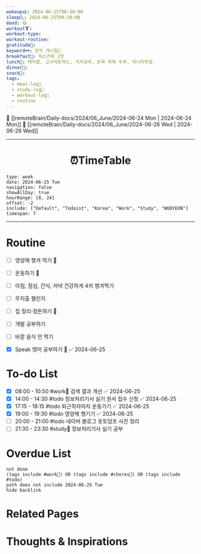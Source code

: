 ```yaml
---
wakeup🌞: 2024-06-25T06:50:00
sleep🌜: 2024-06-25T00:30:00
mood: 😄
workout🏋️: 
workout-type: 
workout-routine: 
gratitude🙏: 
keyword🗝️: 전킥 개시일🛴
breakfast🍳: 믹스커피 2잔
lunch🍚: 백미밥, 고구마돈까스, 가지냉국, 돈육 마파 두부, 미나리무침
dinner🥗: 
snack🍬: 
tags:
  - meal-log📝
  - study-log📓
  - workout-log💪
  - routine
---
```


🔺 [[remoteBrain/Daily-docs/2024/06_June/2024-06-24 Mon | 2024-06-24 Mon]]
🔻 [[remoteBrain/Daily-docs/2024/06_June/2024-06-26 Wed | 2024-06-26 Wed]]
___
<h1> <center>⏰TimeTable </center> </h1>

```gEvent
type: week
date: 2024-06-25 Tue
navigation: false
showAllDay: true
hourRange: [8, 24]
offset: -2
include: ["Default", "Todoist", "Korea", "Work", "Study", "WOOYEON"]
timespan: 7
```

--- 


# Routine 

- [ ] 영양제 챙겨 먹기 🔼 
- [ ] 운동하기 🔼
- [ ] 아침, 점심, 간식, 저녁 건강하게 4끼 챙겨먹기
- [ ] 무지출 챌린지 
- [ ] 집 정리·정돈하기 🔼
- [ ] 개발 공부하기
- [ ] 바깥 음식 안 먹기 
- [x] Speak 영어 공부하기 🔼 ✅ 2024-06-25


# To-do List

- [x] 08:00 - 10:50 #work💼 검색 결과 개선 ✅ 2024-06-25
- [x] 14:00 - 14:30 #todo 정보처리기사 실기 원서 접수 신청 ✅ 2024-06-25
- [x] 17:15 - 18:15 #todo 퇴근하자마자 운동가기 ✅ 2024-06-25
- [x] 19:00 - 19:30 #todo 영양제 챙기기 ✅ 2024-06-25
- [ ] 20:00 - 21:00 #todo 네이버 블로그 포토덤프 사진 정리
- [ ] 21:30 - 23:30 #study📓 정보처리기사 실기 공부
# Overdue List
```tasks
not done
(tags include #work💼) OR (tags include #chores🧺) OR (tags include #todo)
path does not include 2024-06-25 Tue
hide backlink
```

# Related Pages



# Thoughts & Inspirations

